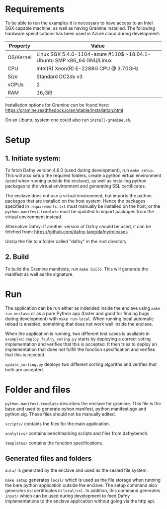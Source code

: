 # Requirements
To be able to run the examples it is necessary to have access to an Intel SGX capable machine, as well as having Gramine installed. The following hardware specifications has been used in Azure cloud during development:

|Property  |Value|
|----------|-----|
|OS/Kernel | Linux SGX 5.4.0-1104-azure \#110$ ~18.04.1-Ubuntu SMP x86\_64 GNU/Linux |
|CPU | Intel(R) Xeon(R) E-2288G CPU @ 3.70GHz |
|Size | Standard DC2ds v3 |
|vCPUs | 2 |
|RAM | 16\,GiB|

Installation options for Gramine can be found here: https://gramine.readthedocs.io/en/stable/installation.html

On an Ubuntu system one could also run ``install-gramine.sh``.

# Setup
## 1. Initiate system:
To fetch Dafny version 4.6.0 (used during development), run ``make setup``. This will also setup the required folders, create a python virtual environment (used when running outside the enclave), as well as installing python packages to the virtual environment and generating SSL certificates.

The enclave does not use a virtual environment, but imports the python packages that are installed on the host system. Hence the packages specified in ``requirements.txt`` must manually be installed on the host, or the ``python.manifest.template`` must be updated to import packages from the virtual environment instead.

Alternative Dafny:
If another version of Dafny should be used, it can be fetched from: https://github.com/dafny-lang/dafny/releases

Unzip the file to a folder called "dafny" in the root directory.

## 2. Build
To build the Gramine manifests, run ``make build``. This will generate the manifest as well as the signature.

# Run
The application can be run either as indended inside the enclave using ``make run-enclave`` or as a pure Python app (faster and good for finding bugs during development) with ``make run-local``. When running local automatic reload is enabled, something that does not work well inside the enclave.

When the application is running, two different test cases is available in ``examples``:
``deploy_faulty_voting.py`` starts by deploying a correct voting implementation and verifies that this is accepted. It then tries to deploy an implementation that does not fulfill the function specification and verifies that this is rejected.

``update_sorting.py`` deploys two different sorting algoriths and verifies that both are accepted.

# Folder and files
``python.manifest.template`` describes the enclave for gramine.
This file is the base and used to generate pyhon.manifest, python.manifest.sgx and python.sig. These files should not be manually edited.

``scripts/`` contains the files for the main application.

``analytics/`` contains benchmarking scripts and files from dafnybench.

``templates/`` contains the function specifications.

## Generated files and folders
``data/`` is generated by the enclave and used as the sealed file system.

``make setup`` generates ``local/`` which is used as the file storage when running the bare python application outside the enclave. The setup command also generates ssl certificates in ``local/ssl``.
In addition, this command generates ``input/`` which can be used during development to feed Dafny implementations to the enclave application without going via the http api.